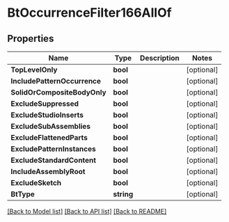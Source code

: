 # BtOccurrenceFilter166AllOf

## Properties

Name | Type | Description | Notes
------------ | ------------- | ------------- | -------------
**TopLevelOnly** | **bool** |  | [optional] 
**IncludePatternOccurrence** | **bool** |  | [optional] 
**SolidOrCompositeBodyOnly** | **bool** |  | [optional] 
**ExcludeSuppressed** | **bool** |  | [optional] 
**ExcludeStudioInserts** | **bool** |  | [optional] 
**ExcludeSubAssemblies** | **bool** |  | [optional] 
**ExcludeFlattenedParts** | **bool** |  | [optional] 
**ExcludePatternInstances** | **bool** |  | [optional] 
**ExcludeStandardContent** | **bool** |  | [optional] 
**IncludeAssemblyRoot** | **bool** |  | [optional] 
**ExcludeSketch** | **bool** |  | [optional] 
**BtType** | **string** |  | [optional] 

[[Back to Model list]](../README.md#documentation-for-models) [[Back to API list]](../README.md#documentation-for-api-endpoints) [[Back to README]](../README.md)


